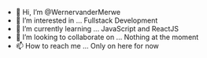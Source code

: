 - 👋 Hi, I’m @WernervanderMerwe
- 👀 I’m interested in ... Fullstack Development
- 🌱 I’m currently learning ... JavaScript and ReactJS
- 💞️ I’m looking to collaborate on ... Nothing at the moment
- 📫 How to reach me ... Only on here for now

<!---
WernervanderMerwe/WernervanderMerwe is a ✨ special ✨ repository because its `README.md` (this file) appears on your GitHub profile.
You can click the Preview link to take a look at your changes.
--->
